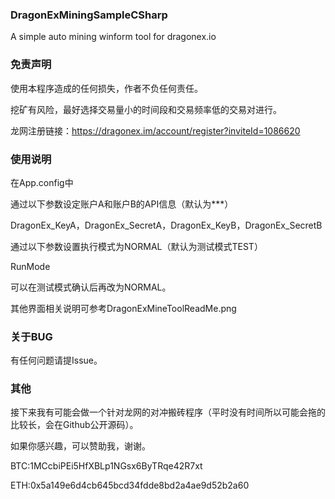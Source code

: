 ### DragonExMiningSampleCSharp
A simple auto mining winform tool for dragonex.io

### 免责声明
使用本程序造成的任何损失，作者不负任何责任。

挖矿有风险，最好选择交易量小的时间段和交易频率低的交易对进行。

龙网注册链接：https://dragonex.im/account/register?inviteId=1086620

### 使用说明
在App.config中

通过以下参数设定账户A和账户B的API信息（默认为***）

DragonEx_KeyA，DragonEx_SecretA，DragonEx_KeyB，DragonEx_SecretB

通过以下参数设置执行模式为NORMAL（默认为测试模式TEST）

RunMode

可以在测试模式确认后再改为NORMAL。

其他界面相关说明可参考DragonExMineToolReadMe.png

### 关于BUG
有任何问题请提Issue。

### 其他
接下来我有可能会做一个针对龙网的对冲搬砖程序（平时没有时间所以可能会拖的比较长，会在Github公开源码）。

如果你感兴趣，可以赞助我，谢谢。

BTC:1MCcbiPEi5HfXBLp1NGsx6ByTRqe42R7xt

ETH:0x5a149e6d4cb645bcd34fdde8bd2a4ae9d52b2a60

